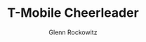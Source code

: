 ---
video_source: 1_TMO_Cheerleader.f4v
author: Glenn Rockowitz
home: yes
layout: video
title: T-Mobile Cheerleader
credits:
  - Stacy Wall, Director
  - Glenn Rockowitz, Creative Director/Writer
---
